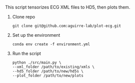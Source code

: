 This script tensorizes ECG XML files to HD5, then plots them.

1. Clone repo
    ```
    git clone git@github.com:aguirre-lab/plot-ecg.git
    ```

1. Set up the environment
    ```
    conda env create -f environment.yml
    ```

1. Run the script
    ```
    python ./src/main.py \
    --xml_folder /path/to/existing/xmls \
    --hd5_folder /path/to/new/hd5s \
    --plot_folder /path/to/new/plots
    ```